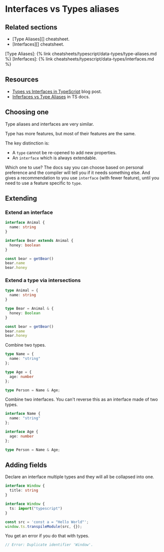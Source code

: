 # Interfaces vs Types aliases


## Related sections

- [Type Aliases][] cheatsheet.
- [Interfaces][] cheatsheet.

[Type Aliases]: {% link cheatsheets/typescript/data-types/type-aliases.md %}
[Inferfaces]: {% link cheatsheets/typescript/data-types/interfaces.md %}


## Resources

- [Types vs Interfaces in TypeScript](https://blog.logrocket.com/types-vs-interfaces-in-typescript/) blog post.
- [Inferfaces vs Type Aliases](https://www.typescriptlang.org/docs/handbook/2/everyday-types.html#differences-between-type-aliases-and-interfaces) in TS docs.


## Choosing one

Type aliases and interfaces are very similar.

Type has more features, but most of their features are the same.

The key distinction is:

- A `type` cannot be re-opened to add new properties.
- An `interface` which is always extendable.

Which one to use? The docs say you can choose based on personal preference and the compiler will tell you if it needs something else.
And gives a recommendation to you use `interface` (with fewer feature), until you need to use a feature specific to `type`.


## Extending

### Extend an interface

```typescript
interface Animal {
  name: string
}

interface Bear extends Animal {
  honey: boolean
}

const bear = getBear()
bear.name
bear.honey
```

### Extend a type via intersections

```typescript
type Animal = {
  name: string
}

type Bear = Animal & {
  honey: Boolean
}

const bear = getBear()
bear.name
bear.honey
```

Combine two types.

```typescript
type Name = {
  name: "string"
};

type Age = {
  age: number
};

type Person = Name & Age;
```

Combine two interfaces. You can't reverse this as an interface made of two types.

```typescript
interface Name {
  name: "string"
};

interface Age {
  age: number
};

type Person = Name & Age;
```


## Adding fields

Declare an interface multiple types and they will all be collapsed into one.

```typescript
interface Window {
  title: string
}

interface Window {
  ts: import("typescript")
}

const src = 'const a = "Hello World"';
window.ts.transpileModule(src, {});
```

You get an error if you do that with types.

```typescript
// Error: Duplicate identifier 'Window'.
```
